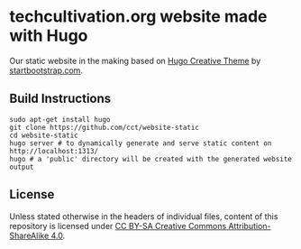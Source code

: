 # techcultivation.org website made with Hugo

Our static website in the making based on [Hugo Creative Theme](http://themes.gohugo.io/theme/creative/) by [startbootstrap.com](http://startbootstrap.com).

## Build Instructions

```
sudo apt-get install hugo
git clone https://github.com/cct/website-static
cd website-static
hugo server # to dynamically generate and serve static content on http://localhost:1313/
hugo # a 'public' directory will be created with the generated website output
```

## License

Unless stated otherwise in the headers of individual files, content of this repository is licensed under [CC BY-SA Creative Commons Attribution-ShareAlike 4.0](https://creativecommons.org/licenses/by-sa/4.0/).
